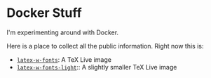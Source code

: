 # Docker Stuff

I'm experimenting around with Docker.

Here is a place to collect all the public information. Right now this is:

* [`latex-w-fonts`](/AndiH/docker-dropbox/tree/master/latex-w-fonts): A TeX Live image
* [`latex-w-fonts-light`](/AndiH/docker-dropbox/tree/master/latex-w-fonts-light):: A slightly smaller TeX Live image
